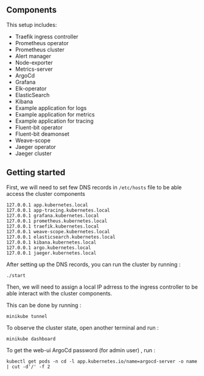 ## Components
This setup includes:

* Traefik ingress controller
* Prometheus operator 
* Prometheus cluster
* Alert manager
* Node-exporter
* Metrics-server
* ArgoCd
* Grafana
* Elk-operator
* ElasticSearch
* Kibana
* Example application for logs
* Example application for metrics
* Example application for tracing
* Fluent-bit operator
* Fluent-bit deamonset
* Weave-scope
* Jaeger operator
* Jaeger cluster
## Getting started

First, we will need to set few DNS records in ```/etc/hosts``` file to be able access the cluster components
```aidl
127.0.0.1 app.kubernetes.local
127.0.0.1 app-tracing.kubernetes.local
127.0.0.1 grafana.kubernetes.local
127.0.0.1 prometheus.kubernetes.local
127.0.0.1 traefik.kubernetes.local
127.0.0.1 weave-scope.kubernetes.local
127.0.0.1 elasticsearch.kubernetes.local
127.0.0.1 kibana.kubernetes.local
127.0.0.1 argo.kubernetes.local
127.0.0.1 jaeger.kubernetes.local
```

After setting up the DNS records, you can run the cluster by running :
```
./start
```
Then, we will need to assign a local IP adrress to the ingress controller to be able interact with the cluster components.

This can be done by running :
```
minikube tunnel 
```

To observe the cluster state, open another terminal and run :
```
minikube dashboard
```

To get the web-ui ArgoCd password (for admin user) , run :
```
kubectl get pods -n cd -l app.kubernetes.io/name=argocd-server -o name | cut -d'/' -f 2
```
